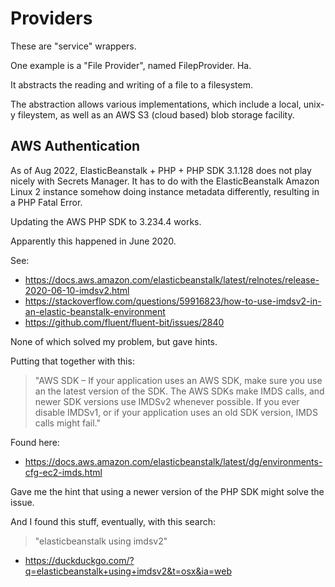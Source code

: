 # Providers

These are "service" wrappers.

One example is a "File Provider", named FilepProvider.  Ha.

It abstracts the reading and writing of a file to a filesystem.

The abstraction allows various implementations, which include a local,
unix-y fileystem, as well as an AWS S3 (cloud based) blob storage facility.

## AWS Authentication

As of Aug 2022, ElasticBeanstalk + PHP + PHP SDK 3.1.128 does not play
nicely with Secrets Manager.  It has to do with the ElasticBeanstalk
Amazon Linux 2 instance somehow doing instance metadata differently,
resulting in a PHP Fatal Error.

Updating the AWS PHP SDK to 3.234.4 works.

Apparently this happened in June 2020.

See:

* https://docs.aws.amazon.com/elasticbeanstalk/latest/relnotes/release-2020-06-10-imdsv2.html
* https://stackoverflow.com/questions/59916823/how-to-use-imdsv2-in-an-elastic-beanstalk-environment
* https://github.com/fluent/fluent-bit/issues/2840

None of which solved my problem, but gave hints.

Putting that together with this:

> "AWS SDK – If your application uses an AWS SDK, make sure you use an the latest version of the SDK. The AWS SDKs make IMDS calls, and newer SDK versions use IMDSv2 whenever possible. If you ever disable IMDSv1, or if your application uses an old SDK version, IMDS calls might fail."

Found here:

* https://docs.aws.amazon.com/elasticbeanstalk/latest/dg/environments-cfg-ec2-imds.html

Gave me the hint that using a newer version of the PHP SDK might solve the issue.

And I found this stuff, eventually, with this search:

> "elasticbeanstalk using imdsv2"

* https://duckduckgo.com/?q=elasticbeanstalk+using+imdsv2&t=osx&ia=web

